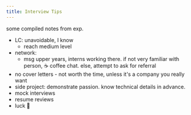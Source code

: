 ```yaml
---
title: Interview Tips
---
```

some compiled notes from exp.

- LC: unavoidable, I know
	- reach medium level
- network: 
	- msg upper years, interns working there. if not very familiar with person, ☕ coffee chat. else, attempt to ask for referral
- no cover letters - not worth the time, unless it's a company you really want
- side project: demonstrate passion. know technical details in advance.
- mock interviews
- resume reviews
- luck 🤞